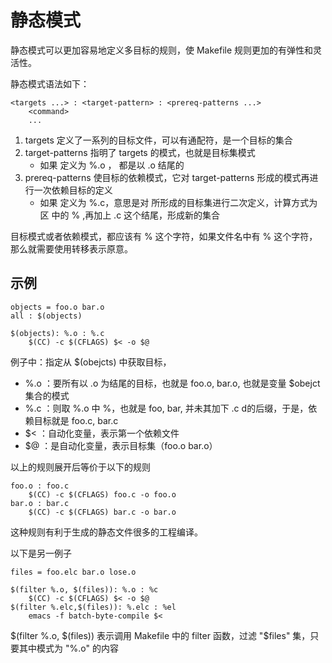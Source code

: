 # 静态模式

静态模式可以更加容易地定义多目标的规则，使 Makefile 规则更加的有弹性和灵活性。

静态模式语法如下：
```
<targets ...> : <target-pattern> : <prereq-patterns ...>
    <command>
    ...
```

1. targets 定义了一系列的目标文件，可以有通配符，是一个目标的集合
2. target-patterns 指明了 targets 的模式，也就是目标集模式
   + 如果<target-pattern> 定义为 %.o ， <targets> 都是以 .o 结尾的 
3. prereq-patterns 使目标的依赖模式，它对 target-patterns 形成的模式再进行一次依赖目标的定义
   + 如果 <prereq-patterns> 定义为 %.c，意思是对 <target-pattern> 所形成的目标集进行二次定义，计算方式为区 <target-pattern> 中的 % ,再加上 .c 这个结尾，形成新的集合

目标模式或者依赖模式，都应该有 % 这个字符，如果文件名中有 % 这个字符，那么就需要使用转移表示原意。

## 示例

```
objects = foo.o bar.o
all : $(objects)

$(objects): %.o : %.c
    $(CC) -c $(CFLAGS) $< -o $@
```

例子中：指定从 $(obejcts) 中获取目标，
+ %.o ：要所有以 .o 为结尾的目标，也就是 foo.o, bar.o, 也就是变量 $obejct 集合的模式
+ %.c ：则取 %.o 中 %，也就是 foo, bar, 并未其加下 .c d的后缀，于是，依赖目标就是  foo.c, bar.c 
+ $< ：自动化变量，表示第一个依赖文件
+ $@ ：是自动化变量，表示目标集（foo.o bar.o）

以上的规则展开后等价于以下的规则
```
foo.o : foo.c
    $(CC) -c $(CFLAGS) foo.c -o foo.o
bar.o : bar.c
    $(CC) -c $(CFLAGS) bar.c -o bar.o
```

这种规则有利于生成的静态文件很多的工程编译。

以下是另一例子
```
files = foo.elc bar.o lose.o

$(filter %.o, $(files)): %.o : %c
    $(CC) -c $(CFLAGS) $< -o $@
$(filter %.elc,$(files)): %.elc : %el
    emacs -f batch-byte-compile $<
```

$(filter %.o, $(files)) 表示调用 Makefile 中的 filter 函数，过滤 "$files" 集，只要其中模式为 "%.o" 的内容
